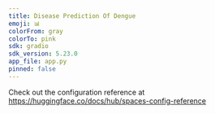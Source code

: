 ```yaml
---
title: Disease Prediction Of Dengue
emoji: 📊
colorFrom: gray
colorTo: pink
sdk: gradio
sdk_version: 5.23.0
app_file: app.py
pinned: false
---
```


Check out the configuration reference at https://huggingface.co/docs/hub/spaces-config-reference
